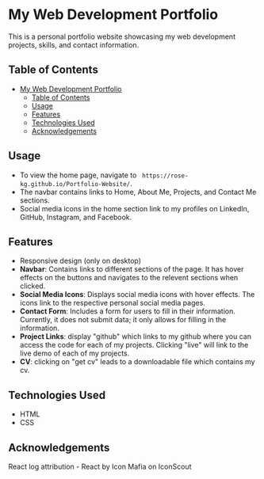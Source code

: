 # My Web Development Portfolio

This is a personal portfolio website showcasing my web development projects, skills, and contact information.

## Table of Contents


- [My Web Development Portfolio](#my-web-development-portfolio)
  - [Table of Contents](#table-of-contents)
  - [Usage](#usage)
  - [Features](#features)
  - [Technologies Used](#technologies-used)
  - [Acknowledgements](#acknowledgements)
  
## Usage

- To view the home page, navigate to ` https://rose-kg.github.io/Portfolio-Website/`.
- The navbar contains links to Home, About Me, Projects, and Contact Me sections.
- Social media icons in the home section link to my profiles on LinkedIn, GitHub, Instagram, and Facebook.

## Features

- Responsive design (only on desktop)
- **Navbar**: Contains links to different sections of the page. It has hover effects on the buttons and navigates to the relevent sections when clicked.
-  **Social Media Icons**: Displays social media icons with hover effects. The icons link to the respective personal social media pages.
- **Contact Form**: Includes a form for users to fill in their information. Currently, it does not submit data; it only allows for filling in the information.
- **Project Links**: display "github" which links to my github where you can access the code for each of my projects. Clicking "live" will link to the live demo of each of my projects.
- **CV**: clicking on "get cv" leads to a downloadable file which contains my cv. 

## Technologies Used

- HTML
- CSS

## Acknowledgements

React log attribution - React by Icon Mafia on IconScout
